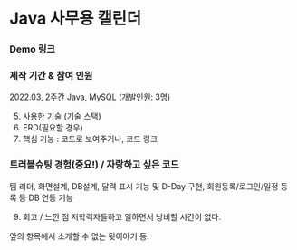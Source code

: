# Java 사무용 캘린더

### Demo 링크
### 제작 기간 & 참여 인원
2022.03, 2주간
Java, MySQL (개발인원: 3명)

5. 사용한 기술 (기술 스택)
6. ERD(필요할 경우)
7. 핵심 기능 : 코드로 보여주거나, 코드 링크
### **트러블슈팅 경험(중요!)** / 자랑하고 싶은 코드

팀 리더, 화면설계, DB설계, 달력 표시 기능 및 D-Day 구현, 회원등록/로그인/일정 등록 등 DB 연동 기능


9. 회고 / 느낀 점
저학력자들하고 일하면서 낭비할 시간이 없다.

앞의 항목에서 소개할 수 없는 뒷이야기 등.
